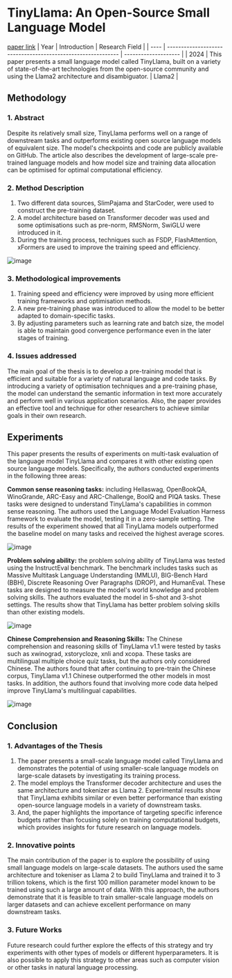 # TinyLlama: An Open-Source Small Language Model
[paper link](https://arxiv.org/pdf/2401.02385) 
| Year | Introduction                                                         | Research Field                 |
| ---- | ------------------------------------------------------------ | -------------------- |
| 2024 | This paper presents a small language model called TinyLlama, built on a variety of state-of-the-art technologies from the open-source community and using the Llama2 architecture and disambiguator.          | Llama2         |

## Methodology

### 1. Abstract
Despite its relatively small size, TinyLlama performs well on a range of downstream tasks and outperforms existing open source language models of equivalent size. The model's checkpoints and code are publicly available on GitHub. The article also describes the development of large-scale pre-trained language models and how model size and training data allocation can be optimised for optimal computational efficiency.

### 2. Method Description 
  1. Two different data sources, SlimPajama and StarCoder, were used to construct the pre-training dataset.
  2. A model architecture based on Transformer decoder was used and some optimisations such as pre-norm, RMSNorm, SwiGLU were introduced in it.
  3. During the training process, techniques such as FSDP, FlashAttention, xFormers are used to improve the training speed and efficiency.

![image](https://github.com/user-attachments/assets/4e4f8fca-94cc-4cf2-9904-3ac930dd893c)

### 3. Methodological improvements
  1. Training speed and efficiency were improved by using more efficient training frameworks and optimisation methods.
  2. A new pre-training phase was introduced to allow the model to be better adapted to domain-specific tasks.
  3. By adjusting parameters such as learning rate and batch size, the model is able to maintain good convergence performance even in the later stages of training.

### 4. Issues addressed 
The main goal of the thesis is to develop a pre-training model that is efficient and suitable for a variety of natural language and code tasks. By introducing a variety of optimisation techniques and a pre-training phase, the model can understand the semantic information in text more accurately and perform well in various application scenarios. Also, the paper provides an effective tool and technique for other researchers to achieve similar goals in their own research.

## Experiments
This paper presents the results of experiments on multi-task evaluation of the language model TinyLlama and compares it with other existing open source language models. Specifically, the authors conducted experiments in the following three areas:

**Common sense reasoning tasks:** including Hellaswag, OpenBookQA, WinoGrande, ARC-Easy and ARC-Challenge, BoolQ and PIQA tasks. These tasks were designed to understand TinyLlama's capabilities in common sense reasoning. The authors used the Language Model Evaluation Harness framework to evaluate the model, testing it in a zero-sample setting. The results of the experiment showed that all TinyLlama models outperformed the baseline model on many tasks and received the highest average scores.

![image](https://github.com/user-attachments/assets/ba9d71f1-2e50-41f1-be46-4b90dcd72fe4)

**Problem solving ability:** the problem solving ability of TinyLlama was tested using the InstructEval benchmark. The benchmark includes tasks such as Massive Multitask Language Understanding (MMLU), BIG-Bench Hard (BBH), Discrete Reasoning Over Paragraphs (DROP), and HumanEval. These tasks are designed to measure the model's world knowledge and problem solving skills. The authors evaluated the model in 5-shot and 3-shot settings. The results show that TinyLlama has better problem solving skills than other existing models.

![image](https://github.com/user-attachments/assets/45299a1d-9b77-4dfa-9d05-c1f0d5b78277)

**Chinese Comprehension and Reasoning Skills:** The Chinese comprehension and reasoning skills of TinyLlama v1.1 were tested by tasks such as xwinograd, xstorycloze, xnli and xcopa. These tasks are multilingual multiple choice quiz tasks, but the authors only considered Chinese. The authors found that after continuing to pre-train the Chinese corpus, TinyLlama v1.1 Chinese outperformed the other models in most tasks. In addition, the authors found that involving more code data helped improve TinyLlama's multilingual capabilities.

![image](https://github.com/user-attachments/assets/91a1b5d8-e71c-4e82-b4bb-ee714eee1a13)

## Conclusion

### 1. Advantages of the Thesis
  1. The paper presents a small-scale language model called TinyLlama and demonstrates the potential of using smaller-scale language models on large-scale datasets by investigating its training process.
  2. The model employs the Transformer decoder architecture and uses the same architecture and tokenizer as Llama 2. Experimental results show that TinyLlama exhibits similar or even better performance than existing open-source language models in a variety of downstream tasks.
  3. And, the paper highlights the importance of targeting specific inference budgets rather than focusing solely on training computational budgets, which provides insights for future research on language models.

### 2. Innovative points
The main contribution of the paper is to explore the possibility of using small language models on large-scale datasets. The authors used the same architecture and tokeniser as Llama 2 to build TinyLlama and trained it to 3 trillion tokens, which is the first 100 million parameter model known to be trained using such a large amount of data. With this approach, the authors demonstrate that it is feasible to train smaller-scale language models on larger datasets and can achieve excellent performance on many downstream tasks. 

### 3. Future Works
Future research could further explore the effects of this strategy and try experiments with other types of models or different hyperparameters. It is also possible to apply this strategy to other areas such as computer vision or other tasks in natural language processing.     

